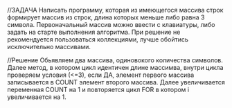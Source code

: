 //ЗАДАЧА
Написать программу, которая из имеющегося массива строк формирует массив из строк, длина которых меньше либо равна 3 символа. Первоначальный массив можно ввести с клавиатуры, либо задать на старте выполнения алгоритма. При решение не рекомендуется пользоваться коллекциями, лучше обойтись исключительно массивами.

//Решение
Обьявляем два массива, одиновокого количества символов. Далее метод, в котором цикл идентичен длине массимва, внутри цикла проверяем условия (<=3), если ДА, элемент первого массива записывается в COUNT элемент второго массива. Далее увеличивается переменная COUNT на 1 и повторяется цикл FOR в котором i увеличивается на 1.